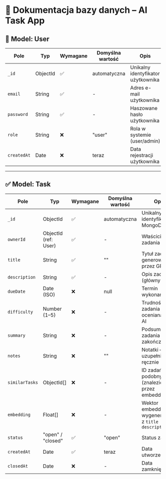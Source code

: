 # 📄 Dokumentacja bazy danych – AI Task App

## 🧩 Model: User

| Pole        | Typ      | Wymagane | Domyślna wartość | Opis                               |
| ----------- | -------- | -------- | ---------------- | ---------------------------------- |
| `_id`       | ObjectId | ✅       | automatyczna     | Unikalny identyfikator użytkownika |
| `email`     | String   | ✅       | -                | Adres e-mail użytkownika           |
| `password`  | String   | ✅       | -                | Haszowane hasło użytkownika        |
| `role`      | String   | ❌       | "user"           | Rola w systemie (user/admin)       |
| `createdAt` | Date     | ❌       | teraz            | Data rejestracji użytkownika       |

---

## ✅ Model: Task

| Pole           | Typ                  | Wymagane | Domyślna wartość | Opis                                                  |
| -------------- | -------------------- | -------- | ---------------- | ----------------------------------------------------- |
| `_id`          | ObjectId             | ✅       | automatyczna     | Unikalny identyfikator MongoDB                        |
| `ownerId`      | ObjectId (ref: User) | ✅       | -                | Właściciel zadania                                    |
| `title`        | String               | ✅       | ""               | Tytuł zadania, generowany przez GPT                   |
| `description`  | String               | ✅       | -                | Opis zadania (główny input)                           |
| `dueDate`      | Date (ISO)           | ❌       | null             | Termin wykonania                                      |
| `difficulty`   | Number (1–5)         | ❌       | -                | Trudność zadania – oceniana przez AI                  |
| `summary`      | String               | ❌       | -                | Podsumowanie zadania po zakończeniu                   |
| `notes`        | String               | ❌       | ""               | Notatki – uzupełniane ręcznie                         |
| `similarTasks` | ObjectId[]           | ❌       | -                | ID zadań podobnych (znalezione przez embedding)       |
| `embedding`    | Float[]              | ❌       | -                | Wektor embedding wygenerowany z `title + description` |
| `status`       | "open" / "closed"    | ✅       | "open"           | Status zadania                                        |
| `createdAt`    | Date                 | ✅       | teraz            | Data utworzenia                                       |
| `closedAt`     | Date                 | ❌       | -                | Data zamknięcia                                       |
